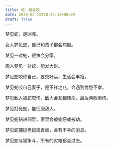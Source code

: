 ```yaml
---
title: 蛇、被蛇咬
date: 2020-02-15T20:54:12+08:00
draft: false
---
```


梦见蛇，是凶兆。<br>


女人梦见蛇，自己和孩子都会病倒。<br>


梦见一对蛇，很快会分家。<br>


商人梦见一对蛇，能发大财。<br>


梦见蛇咬你自己，要交好运，生活会丰裕。<br>


梦见蛇咬自己妻子，是不祥之兆，会遇到忧愁不幸。<br>


梦见敌人被蛇咬伤，敌人会互相残杀，最后两败俱伤。<br>


梦见打死蛇，能征服敌人。<br>


梦见蛇钻进洞里，家里会被偷窃或被劫。<br>


梦见蛇捕捉老鼠或青蛙，会有不幸的消息。<br>


梦见蛇与猫争斗，所有的灾难都会过去。<br>
